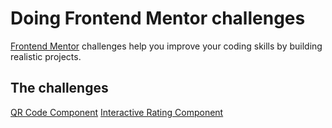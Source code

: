 # Doing Frontend Mentor challenges

[Frontend Mentor](https://www.frontendmentor.io) challenges help you improve your coding skills by building realistic projects.

## The challenges

[QR Code Component](/qr-code/index.html)
[Interactive Rating Component](/interactive-rating/index.html)
